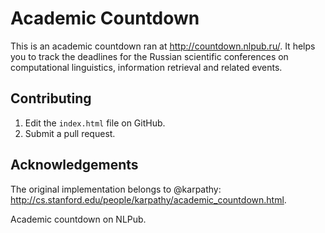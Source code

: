 # Academic Countdown

This is an academic countdown ran at <http://countdown.nlpub.ru/>. It helps you to track the deadlines for the Russian scientific conferences on computational linguistics, information retrieval and related events.

## Contributing

1. Edit the `index.html` file on GitHub.
2. Submit a pull request.

## Acknowledgements

The original implementation belongs to @karpathy: <http://cs.stanford.edu/people/karpathy/academic_countdown.html>.

Academic countdown on NLPub.
